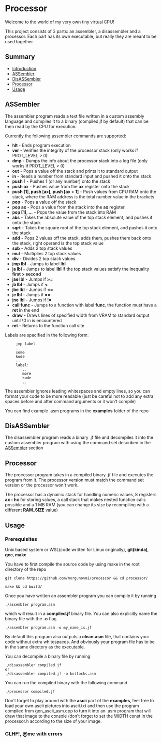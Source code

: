 # Processor

Welcome to the world of my very own tiny virtual CPU!

This project consists of 3 parts: an assembler, a disassembler and a processor.
Each part has its own executable, but really they are meant to be used together.

## Summary

* [Introduction](#introduction)
* [ASSembler](#assembler)
* [DisASSembler](#disassembler)
* [Processor](#processor)
* [Usage](#usage)

## ASSembler
The assembler program reads a text file written in a custom assembly language
and compiles it to a binary (compiled.jf by default) that can be then read by the CPU for execution.
  
Currently the following assembler commands are supported:
- __hlt__ - Ends program execution
- __ver__ - Verifies the integrity of the processor stack (only works if PROT_LEVEL > 0)
- __dmp__ - Dumps the info about the processor stack into a log file (only works if PROT_LEVEL > 0)
- __out__ - Pops a value off the stack and prints it to standard output
- __in__ - Reads a number from standard input and pushed it onto the stack
- __push 1__ - Pushes 1 (or any number) onto the stack
- __push ax__ - Pushes value from the __ax__ register onto the stack
- __push [1], push [ax], push [ax + 1]__ - Push values from CPU RAM onto the stack, where the RAM address is the total number value in the brackets
- __pop__ - Pops a value off the stack
- __pop ax__ - Pops a value from the stack into the __ax__ register
- __pop [1], ...__ - Pops the value from the stack into RAM
- __abs__ - Takes the absolute value of the top stack element, and pushes it onto the stack
- __sqrt__ - Takes the square root of the top stack element, and pushes it onto the stack
- __add__ - Pops 2 values off the stack, adds them, pushes them back onto the stack, right operand is the top stack value
- __sub__ - Adds 2 top stack values
- __mul__ - Multiplies 2 top stack values
- __div__ - Divides 2 top stack values
- __jmp lbl__ - Jumps to label __lbl__
- __ja lbl__  - Jumps to label __lbl__ if the top stack values satisfy the inequality __first > second__
- __jae lbl__ - Jumps if __>=__
- __jb lbl__ - Jumps if __<__
- __jbe lbl__ - Jumps if __<=__
- __je lbl__ - Jumps if __==__
- __jne lbl__ - Jumps if __!=__
- __call func__ - Jumps to a function with label __func__, the function must have a __ret__ in the end
- __draw__ - Draws lines of specified width from VRAM to standard output until \0 in is encountered
- __ret__ - Returns to the function call site

Labels are specified in the following form:
```
     jmp label
     ..
     some
     kode
     ..
     label:
        ..
        more
        kode
        ..  
```
          
The assembler ignores leading whitespaces and empty lines, so you can format your code to be more readable (just be careful not to add any extra spaces before and after command arguments or it won't compile)

You can find example .asm programs in the __examples__ folder of the repo

## DisASSembler 
The disassembler program reads a binary .jf file and decompiles it into the custom assembler program with using the command set described in the [ASSembler](#assembler) section
## Processor
The processor program takes in a compiled binary .jf file and executes the program from it. The processor version must match the command set version or the processor won't work.  

The processor has a dynamic stack for handling numeric values, 8 registers __ax - hx__ for storing values, a call stack that makes nested function calls possible and a 1 MB RAM (you can change its size by recompiling with a different __RAM_SIZE__ value)
## Usage
### Prerequisites
Unix based system or WSL(code written for Linux originally), __git(kinda)__, __gcc__, __make__  

You have to first compile the source code by using make in the root directory of the repo
```
git clone https://github.com/morgunovmi/processor && cd processor/

make && cd build/
```


Once you have written an assembler program you can compile it by running
```
./assembler program.asm
```
which will result in a __compiled.jf__ binary file. You can also explicitly name the binary file with the __-o__ flag
```
./assembler program.asm -o my_name_is.jf
```
By default this program also outputs a __clean.asm__ file, that contains your code without extra whitespaces. And obviously your program file has to be in the same directory as the executable.  

You can decompile a binary file by running
```
./disassembler compiled.jf
or
./disassembler compiled.jf -o bollocks.asm
```
You can run the compiled binary with the following command
```
./processor compiled.jf
```
Don't forget to play around with the __ascii__ part of the __examples__,
feel free to load your own ascii pictures into ascii.txt and then use the 
program compiled from gen_ascii_asm.cpp to turn it into an .asm program that will
draw that image to the console (don't forget to set the WIDTH const in the processor.h
according to the size of your image.
### GLHF!, @me with errors

